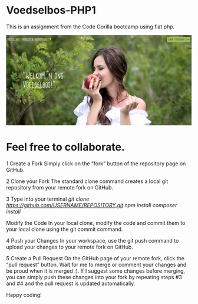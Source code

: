 # Voedselbos-PHP1
This is an assignment from the Code Gorilla bootcamp using flat php.

<img src='/assets/images/website_images/screenshot.png'>


# Feel free to collaborate. 

1 Create a Fork
Simply click on the “fork” button of the repository page on GitHub.

2 Clone your Fork
The standard clone command creates a local git repository from your remote fork on GitHub.

3 Type into your terminal
<i>git clone https://github.com/USERNAME/REPOSITORY.git</i>
<i>npm install</i>
<i>composer install</i>

Modify the Code
In your local clone, modify the code and commit them to your local clone using the git commit command.

4 Push your Changes
In your workspace, use the git push command to upload your changes to your remote fork on GitHub.

5 Create a Pull Request
On the GitHub page of your remote fork, click the “pull request” button. Wait for me to merge or comment your changes and be proud when it is merged :). If I suggest some changes before merging, you can simply push these changes into your fork by repeating steps #3 and #4 and the pull request is updated automatically.

Happy coding!





